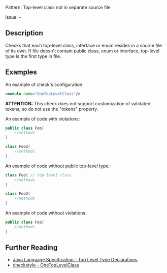 Pattern: Top-level class not in separate source file

Issue: -

## Description

Checks that each top-level class, interface or enum resides in a source file of its own. If file doesn't contain public class, enum or interface, top-level type is the first type in file.

## Examples

An example of check's configuration:

```xml
<module name="OneTopLevelClass"/>
```


**ATTENTION:** This check does not support customization of validated tokens, so do not use the "tokens" property. 

An example of code with violations:

```java
public class Foo{
    //methods
}

class Foo2{
    //methods
}
```


An example of code without public top-level type:

```java
class Foo{ // top-level class
    //methods
}

class Foo2{
    //methods
}
```


An example of code without violations:

```java
public class Foo{
    //methods
}
```


## Further Reading

* [Java Language Specification - Top Level Type Declarations](http://docs.oracle.com/javase/specs/jls/se8/html/jls-7.html#jls-7.6)
* [checkstyle - OneTopLevelClass](http://checkstyle.sourceforge.net/config_design.html#OneTopLevelClass)
